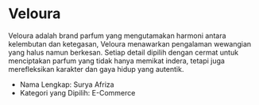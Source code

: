 # Veloura
Veloura adalah brand parfum yang mengutamakan harmoni antara kelembutan dan ketegasan, Veloura menawarkan pengalaman wewangian yang halus namun berkesan. Setiap detail dipilih dengan cermat untuk menciptakan parfum yang tidak hanya memikat indera, tetapi juga merefleksikan karakter dan gaya hidup yang autentik.

- Nama Lengkap: Surya Afriza
- Kategori yang Dipilih: E-Commerce
